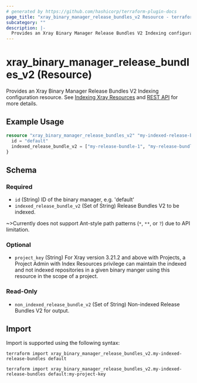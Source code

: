 ```yaml
---
# generated by https://github.com/hashicorp/terraform-plugin-docs
page_title: "xray_binary_manager_release_bundles_v2 Resource - terraform-provider-xray"
subcategory: ""
description: |-
  Provides an Xray Binary Manager Release Bundles V2 Indexing configuration resource. See Indexing Xray Resources https://jfrog.com/help/r/jfrog-security-documentation/add-or-remove-resources-from-indexing and REST API https://jfrog.com/help/r/xray-rest-apis/add-release-bundles-v2-indexing-configuration for more details.
---
```


# xray_binary_manager_release_bundles_v2 (Resource)

Provides an Xray Binary Manager Release Bundles V2 Indexing configuration resource. See [Indexing Xray Resources](https://jfrog.com/help/r/jfrog-security-documentation/add-or-remove-resources-from-indexing) and [REST API](https://jfrog.com/help/r/xray-rest-apis/add-release-bundles-v2-indexing-configuration) for more details.

## Example Usage

```terraform
resource "xray_binary_manager_release_bundles_v2" "my-indexed-release-bundles" {
  id = "default"
  indexed_release_bundle_v2 = ["my-release-bundle-1", "my-release-bundle-2"]
}
```

<!-- schema generated by tfplugindocs -->
## Schema

### Required

- `id` (String) ID of the binary manager, e.g. 'default'
- `indexed_release_bundle_v2` (Set of String) Release Bundles V2 to be indexed.

~>Currently does not support Ant-style path patterns (`*`, `**`, or `?`) due to API limitation.

### Optional

- `project_key` (String) For Xray version 3.21.2 and above with Projects, a Project Admin with Index Resources privilege can maintain the indexed and not indexed repositories in a given binary manger using this resource in the scope of a project.

### Read-Only

- `non_indexed_release_bundle_v2` (Set of String) Non-indexed Release Bundles V2 for output.

## Import

Import is supported using the following syntax:

```shell
terraform import xray_binary_manager_release_bundles_v2.my-indexed-release-bundles default

terraform import xray_binary_manager_release_bundles_v2.my-indexed-release-bundles default:my-project-key
```
